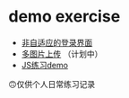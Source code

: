 # demo exercise


* [非自适应的登录界面](http://htmlpreview.github.io/?https://github.com/lulu-s/demo/master/login/login.html)  
* [多图片上传](https://github.com/booblulu/demo/tree/master/multiple)  （计划中）
* [JS练习demo](https://github.com/lulu-s/demo/tree/master/demo)  

🙃仅供个人日常练习记录
